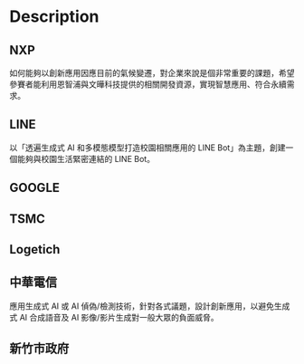 # Description

## NXP
如何能夠以創新應用因應目前的氣候變遷，對企業來說是個非常重要的課題，希望參賽者能利用恩智浦與文曄科技提供的相關開發資源，實現智慧應用、符合永續需求。

## LINE
以「透遍生成式 AI 和多模態模型打造校園相關應用的 LINE Bot」為主題，創建一個能夠與校園生活緊密連結的 LINE Bot。

## GOOGLE

## TSMC

## Logetich

## 中華電信
應用生成式 AI 或 AI 偵偽/檢測技術，針對各式議題，設計創新應用，以避免生成式 AI 合成語音及 AI 影像/影片生成對一般大眾的負面威脅。

## 新竹市政府
